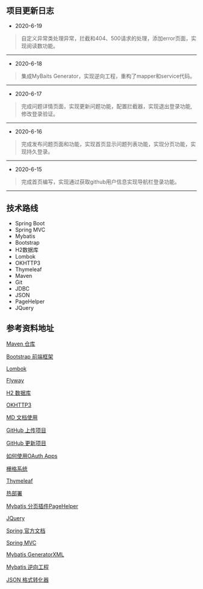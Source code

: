 ## 项目更新日志
* 2020-6-19
> 自定义异常类处理异常，拦截和404、500请求的处理，添加error页面，实现阅读数功能。
***
* 2020-6-18
> 集成MyBaits Generator，实现逆向工程，重构了mapper和service代码。
***
* 2020-6-17
> 完成问题详情页面，实现更新问题功能，配置拦截器，实现退出登录功能,修改登录验证。
***
* 2020-6-16
> 完成发布问题页面和功能，实现首页显示问题列表功能，实现分页功能，实现持久登录。
***
* 2020-6-15
> 完成首页编写，实现通过获取github用户信息实现导航栏登录功能。
***

## 技术路线
* Spring Boot
* Spring MVC
* Mybatis
* Bootstrap
* H2数据库
* Lombok
* OKHTTP3
* Thymeleaf
* Maven
* Git
* JDBC
* JSON
* PageHelper
* JQuery

## 参考资料地址
[Maven 仓库](https://mvnrepository.com/)

[Bootstrap 前端框架](https://v3.bootcss.com/getting-started/#download)

[Lombok](https://projectlombok.org/)

[Flyway](https://flywaydb.org/)

[H2 数据库](https://mvnrepository.com/artifact/com.h2database/h2)

[OKHTTP3](https://mvnrepository.com/artifact/com.h2database/h2)

[MD 文档使用](https://www.cnblogs.com/liugang-vip/p/6337580.html)

[GitHub 上传项目](https://blog.csdn.net/qq_40985788/article/details/104521945?utm_medium=distribute.pc_relevant.none-task-blog-BlogCommendFromMachineLearnPai2-1.nonecase&depth_1-utm_source=distribute.pc_relevant.none-task-blog-BlogCommendFromMachineLearnPai2-1.nonecase%E6%88%96https://blog.csdn.net/qq_41324838/article/details/94751688)

[GitHub 更新项目](https://blog.csdn.net/weixin_40928253/article/details/84841535?utm_medium=distribute.pc_relevant.none-task-blog-BlogCommendFromMachineLearnPai2-2.nonecase&depth_1-utm_source=distribute.pc_relevant.none-task-blog-BlogCommendFromMachineLearnPai2-2.nonecase)

[如何使用OAuth Apps](https://developer.github.com/apps/building-oauth-apps/authorizing-oauth-apps/)

[栅格系统](https://v3.bootcss.com/css/#grid)

[Thymeleaf](https://www.thymeleaf.org/)

[热部署](https://www.jianshu.com/p/f658fed35786)

[Mybatis 分页插件PageHelper](https://pagehelper.github.io/docs/howtouse/)

[JQuery](https://jquery.com/)

[Spring 官方文档](https://spring.io/projects/spring-framework)

[Spring MVC](https://spring.io/)

[Mybatis GeneratorXML](https://mybatis.org/generator/configreference/xmlconfig.html)

[Mybatis 逆向工程](https://blog.csdn.net/qq_39056805/article/details/80585941)

[JSON 格式转化器](http://jsoneditoronline.org/)
